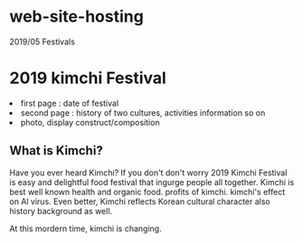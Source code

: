 # web-site-hosting
2019/05 Festivals
<!DOCTYPE html>
<html>
<head>
	<title>creating web sites</title>
	<meta charset = "utf-8">
</head>
<body>
	<h1>2019 kimchi Festival</h1>
	<o1> 
		<li> first page : date of festival </li>
		<li> second page : history of two cultures, activities information so on</li>
		<li> photo, display construct/composition </li>
	</o1>
	<h2> What is Kimchi? </h2>
	<p> 
		Have you ever heard Kimchi? If you don't don't worry 2019 Kimchi Festival is easy and delightful food festival that ingurge people all together. 
		Kimchi is best well known health and organic food. 
		<o1>profits of kimchi.</o1>
		<o1>kimchi's effect on Al virus.</o1> 
		Even better, Kimchi reflects Korean cultural character also history background as well.
	</p>
	<p style = "margin - top : 25px;">
		At this mordern time, kimchi is changing. 
	</P>
</body>
</html>
